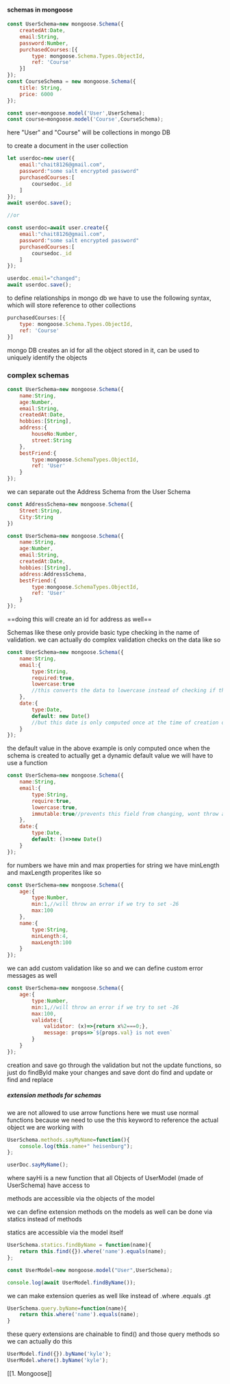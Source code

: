 #### schemas in mongoose
```js
const UserSchema=new mongoose.Schema({
	createdAt:Date,
	email:String,
	password:Number,
	purchasedCourses:[{
		type: mongoose.Schema.Types.ObjectId,
		ref: 'Course'
	}]
});
const CourseSchema = new mongoose.Schema({
	title: String,
	price: 6000
});

const user=mongoose.model('User',UserSchema);
const course=mongoose.model('Course',CourseSchema);
```

here "User" and "Course" will be collections in mongo DB

to create a document in the user collection
```js
let userdoc=new user({
	email:"chait8126@gmail.com",
	password:"some salt encrypted password"
	purchasedCourses:[
		coursedoc._id
	]
});
await userdoc.save();

//or

const userdoc=await user.create({
	email:"chait8126@gmail.com",
	password:"some salt encrypted password"
	purchasedCourses:[
		coursedoc._id
	]
});

userdoc.email="changed";
await userdoc.save();
```

to define relationships in mongo db  we have to use the following syntax, which will store reference to other collections
```js
purchasedCourses:[{
	type: mongoose.Schema.Types.ObjectId,
	ref: 'Course'
}]
```
mongo DB creates an id for all the object stored in it, can be used to uniquely identify the objects
### complex schemas
```js
const UserSchema=new mongoose.Schema({
	name:String,
	age:Number,
	email:String,
	createdAt:Date,
	hobbies:[String],
	address:{
		houseNo:Number,
		street:String
	},
	bestFriend:{
		type:mongoose.SchemaTypes.ObjectId,
		ref: 'User'
	}
});
```

we can separate out the Address Schema from the User Schema
```js
const AddressSchema=new mongoose.Schema({
	Street:String,
	City:String
})

const UserSchema=new mongoose.Schema({
	name:String,
	age:Number,
	email:String,
	createdAt:Date,
	hobbies:[String],
	address:AddressSchema,
	bestFriend:{
		type:mongoose.SchemaTypes.ObjectId,
		ref: 'User'
	}
});
```

==doing this will create an id for address as well==

Schemas like these only provide basic type checking in the name of validation. we can actually do complex validation checks on the data like so
```js
const UserSchema=new mongoose.Schema({
	name:String,
	email:{
		type:String,
		required:true,
		lowercase:true
		//this converts the data to lowercase instead of checking if the data is lowercase
	},
	date:{
		type:Date,
		default: new Date()
		//but this date is only computed once at the time of creation of this schema for dynamic default values use ()=>{}
	}
});
```
the default value in the above example is only computed once when the schema is created to actually get a dynamic default value we will have to use a function
```js
const UserSchema=new mongoose.Schema({
	name:String,
	email:{
		type:String,
		require:true,
		lowercase:true,
		immutable:true//prevents this field from changing, wont throw an error just wont save to database
	},
	date:{
		type:Date,
		default: ()=>new Date()
	}
});
```

for numbers we have min and max properties for string we have minLength and maxLength properites like so
```js
const UserSchema=new mongoose.Schema({
	age:{
		type:Number,
		min:1,//will throw an error if we try to set -26
		max:100
	},
	name:{
		type:String,
		minLength:4,
		maxLength:100
	}
});
```

we can add custom validation like so and we can define custom error messages as well
```js
const UserSchema=new mongoose.Schema({
	age:{
		type:Number,
		min:1,//will throw an error if we try to set -26
		max:100,
		validate:{
			validator: (x)=>{return x%2===0;},
			message: props=>`${props.val} is not even`
		}
	}
});
```
creation and save go through the validation but not the update functions, 
so just do findById make your changes and save dont do find and update or find and replace

##### extension methods for schemas
we are not allowed to use arrow functions here we must use normal functions because we need to use the this keyword to reference the actual object we are working with
```jsx
UserSchema.methods.sayMyName=function(){
	console.log(this.name+" heisenburg");
};

userDoc.sayMyName();
```
where sayHi is a new function that all Objects of UserModel (made of UserSchema) have access to

methods are accessible via the objects of the model

we can define extension methods on the models as well can be done via statics instead of methods

statics are accessible via the model itself

```jsx
UserSchema.statics.findByName = function(name){
	return this.find({}).where('name').equals(name);
};

const UserModel=new mongoose.model("User",UserSchema);

console.log(await UserModel.findByName());

```

we can make extension queries as well like instead of .where .equals .gt

```jsx
UserSchema.query.byName=function(name){
	return this.where('name').equals(name);
}
```

these query extensions are chainable to find() and those query methods so we can actually do this

```jsx
UserModel.find({}).byName('kyle');
UserModel.where().byName('kyle');
```

[[1. Mongoose]]